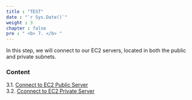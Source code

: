 ```yaml
---
title : "TEST"
date : "`r Sys.Date()`"
weight : 3
chapter : false
pre : " <b> 7. </b> "
---
```


In this step, we will connect to our EC2 servers, located in both the public and private subnets.

### Content
3.1. [Connect to EC2 Public Server](3.1-public-instance/) \
3.2. [Cconnect to EC2 Private Server](3.2-private-instance/)